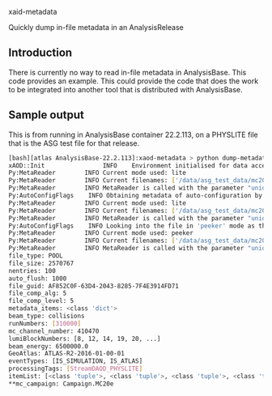 xaid-metadata

Quickly dump in-file metadata in an AnalysisRelease

## Introduction

There is currently no way to read in-file metadata in AnalysisBase. This code provides an example. This could provide the code
that does the work to be integrated into another tool that is distributed with AnalysisBase.

## Sample output

This is from running in AnalysisBase container 22.2.113, on a PHYSLITE file that is the ASG test file for that release.

```bash
[bash][atlas AnalysisBase-22.2.113]:xaod-metadata > python dump-metadata.py 
xAOD::Init                INFO    Environment initialised for data access
Py:MetaReader        INFO Current mode used: lite
Py:MetaReader        INFO Current filenames: ['/data/asg_test_data/mc20_13TeV.410470.PhPy8EG_A14_ttbar_hdamp258p75_nonallhad.22.2.113.pool.root']
Py:MetaReader        INFO MetaReader is called with the parameter "unique_tag_info_values" set to True. This is a workaround to remove all duplicate values from "/TagInfo" key
Py:AutoConfigFlags    INFO Obtaining metadata of auto-configuration by peeking into '/data/asg_test_data/mc20_13TeV.410470.PhPy8EG_A14_ttbar_hdamp258p75_nonallhad.22.2.113.pool.root'
Py:MetaReader        INFO Current mode used: lite
Py:MetaReader        INFO Current filenames: ['/data/asg_test_data/mc20_13TeV.410470.PhPy8EG_A14_ttbar_hdamp258p75_nonallhad.22.2.113.pool.root']
Py:MetaReader        INFO MetaReader is called with the parameter "unique_tag_info_values" set to True. This is a workaround to remove all duplicate values from "/TagInfo" key
Py:AutoConfigFlags    INFO Looking into the file in 'peeker' mode as the configuration requires more details: mc_campaign 
Py:MetaReader        INFO Current mode used: peeker
Py:MetaReader        INFO Current filenames: ['/data/asg_test_data/mc20_13TeV.410470.PhPy8EG_A14_ttbar_hdamp258p75_nonallhad.22.2.113.pool.root']
Py:MetaReader        INFO MetaReader is called with the parameter "unique_tag_info_values" set to True. This is a workaround to remove all duplicate values from "/TagInfo" key
file_type: POOL
file_size: 2570767
nentries: 100
auto_flush: 1000
file_guid: AF852C0F-63D4-2043-8285-7F4E3914FD71
file_comp_alg: 5
file_comp_level: 5
metadata_items: <class 'dict'>
beam_type: collisions
runNumbers: [310000]
mc_channel_number: 410470
lumiBlockNumbers: [8, 12, 14, 19, 20, ...]
beam_energy: 6500000.0
GeoAtlas: ATLAS-R2-2016-01-00-01
eventTypes: [IS_SIMULATION, IS_ATLAS]
processingTags: [StreamDAOD_PHYSLITE]
itemList: [<class 'tuple'>, <class 'tuple'>, <class 'tuple'>, <class 'tuple'>, <class 'tuple'>, ...]
**mc_campaign: Campaign.MC20e
```